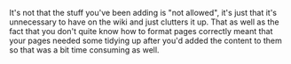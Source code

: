 It's not that the stuff you've been adding is "not allowed", it's just that it's unnecessary to have on the wiki and just clutters it up. That as well as the fact that you don't quite know how to format pages correctly meant that your pages needed some tidying up after you'd added the content to them so that was a bit time consuming as well.
